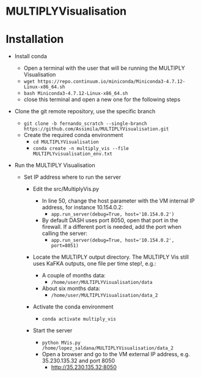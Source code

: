 # MULTIPLYVisualisation

# Installation
* Install conda
  * Open a terminal with the user that will be running the MULTIPLY Visualisation 
  * ```wget https://repo.continuum.io/miniconda/Miniconda3-4.7.12-Linux-x86_64.sh```
  * ```bash Miniconda3-4.7.12-Linux-x86_64.sh```
  * close this terminal and open a new one for the following steps
  
* Clone the git remote repository, use the specific branch
  * ```git clone -b fernando_scratch --single-branch https://github.com/Assimila/MULTIPLYVisualisation.git```
  * Create the required conda environment
    * ```cd MULTIPLYVisualisation```
    * ```conda create -n multiply_vis --file MULTIPLYvisualisation_env.txt```
    
* Run the MULTIPLY Visualisation
  * Set IP address where to run the server
    * Edit the src/MultiplyVis.py
      * In line 50, change the host parameter with the VM internal IP address, for instance 10.154.0.2:
        * ```app.run_server(debug=True, host='10.154.0.2')```
      * By default DASH uses port 8050, open that port in the firewall. If a different port is needed, add the port when calling the server:
        * ```app.run_server(debug=True, host='10.154.0.2', port=8051)```
        
    * Locate the MULTIPLY output directory. The MULTIPLY Vis still uses KaFKA outputs, one file per time step!, e.g.:
      * A couple of months data:
        * ```/home/user/MULTIPLYVisualisation/data```
      * About six months data:
        * ```/home/user/MULTIPLYVisualisation/data_2```
    
    * Activate the conda environment
      * ```conda activate multiply_vis```
     
    * Start the server
      * ```python MVis.py /home/lopez_saldana/MULTIPLYVisualisation/data_2```
      * Open a browser and go to the VM external IP address, e.g. 35.230.135.32 and port 8050
        * http://35.230.135.32:8050
